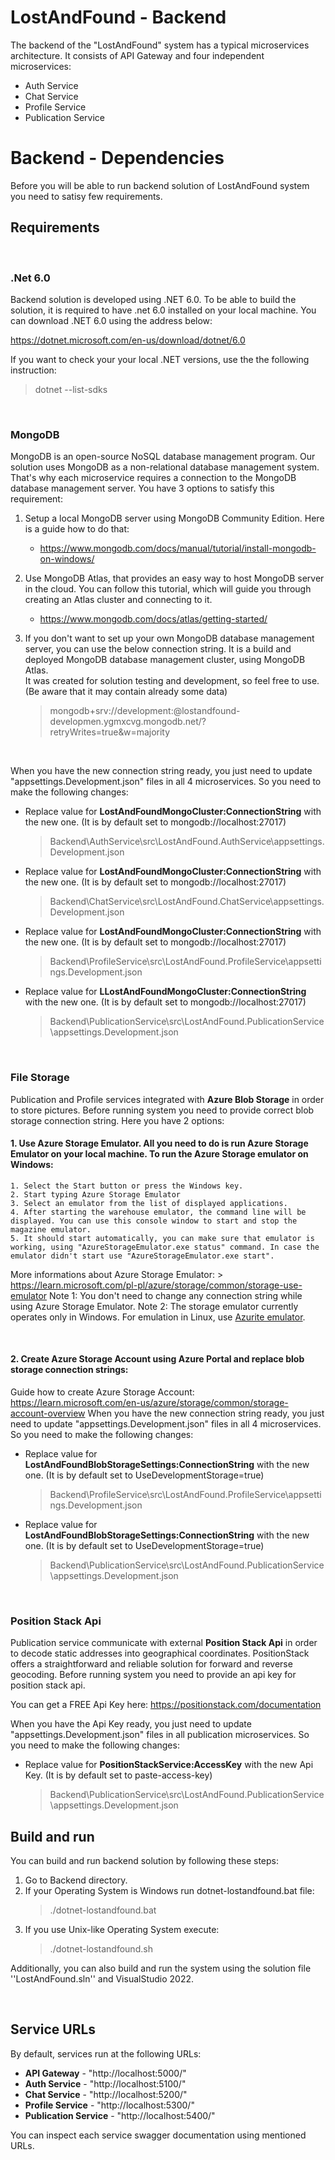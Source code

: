 # LostAndFound - Backend
The backend of the "LostAndFound" system has a typical microservices architecture. It consists of API Gateway and four independent microservices: 
* Auth Service
* Chat Service
* Profile Service
* Publication Service


# Backend - Dependencies
Before you will be able to run backend solution of LostAndFound system you need to satisy few requirements.

## Requirements
<br />

### .Net 6.0
Backend solution is developed using .NET 6.0. To be able to build the solution, it is required to have .net 6.0 installed on your local machine. 
You can download .NET 6.0 using the address below:

https://dotnet.microsoft.com/en-us/download/dotnet/6.0

If you want to check your your local .NET versions, use the the following instruction:
> dotnet --list-sdks

<br />

### **MongoDB**
MongoDB is an open-source NoSQL database management program. Our solution uses MongoDB as a non-relational database management system.
That's why each microservice requires a connection to the MongoDB database management server. You have 3 options to satisfy this requirement:

1. Setup a local MongoDB server using MongoDB Community Edition. Here is a guide how to do that:
	* https://www.mongodb.com/docs/manual/tutorial/install-mongodb-on-windows/

2. Use MongoDB Atlas, that provides an easy way to host MongoDB server in the cloud. You can follow this tutorial, which will guide you through creating an Atlas cluster and connecting to it.
	* https://www.mongodb.com/docs/atlas/getting-started/

3. If you don't want to set up your own MongoDB database management server, you can use the below connection string. It is a build and deployed MongoDB database management cluster, using MongoDB Atlas.<br />
It was created for solution testing and development, so feel free to use. (Be aware that it may contain already some data)
	> mongodb+srv://development:<password>@lostandfound-developmen.ygmxcvg.mongodb.net/?retryWrites=true&w=majority

<br />

When you have the new connection string ready, you just need to update "appsettings.Development.json" files in all 4 microservices. So you need to make the following changes:
* Replace value for **LostAndFoundMongoCluster:ConnectionString** with the new one. (It is by default set to mongodb://localhost:27017)
	> Backend\AuthService\src\LostAndFound.AuthService\appsettings.Development.json
* Replace value for **LostAndFoundMongoCluster:ConnectionString** with the new one. (It is by default set to mongodb://localhost:27017)
	> Backend\ChatService\src\LostAndFound.ChatService\appsettings.Development.json
* Replace value for **LostAndFoundMongoCluster:ConnectionString** with the new one. (It is by default set to mongodb://localhost:27017)
	> Backend\ProfileService\src\LostAndFound.ProfileService\appsettings.Development.json
* Replace value for **LLostAndFoundMongoCluster:ConnectionString** with the new one. (It is by default set to mongodb://localhost:27017)
	> Backend\PublicationService\src\LostAndFound.PublicationService\appsettings.Development.json

<br />

### **File Storage**
Publication and Profile services integrated with **Azure Blob Storage** in order to store pictures. Before running system you need to provide correct blob storage connection string.
Here you have 2 options:

#### 1. Use Azure Storage Emulator. All you need to do is run Azure Storage Emulator on your local machine. To run the Azure Storage emulator on Windows:
	1. Select the Start button or press the Windows key.
	2. Start typing Azure Storage Emulator
	3. Select an emulator from the list of displayed applications.
	4. After starting the warehouse emulator, the command line will be displayed. You can use this console window to start and stop the magazine emulator.
	5. It should start automatically, you can make sure that emulator is working, using "AzureStorageEmulator.exe status" command. In case the emulator didn't start use "AzureStorageEmulator.exe start".

More informations about Azure Storage Emulator:
	> https://learn.microsoft.com/pl-pl/azure/storage/common/storage-use-emulator
Note 1: You don't need to change any connection string while using Azure Storage Emulator.
Note 2: The storage emulator currently operates only in Windows. For emulation in Linux, use [Azurite emulator](https://github.com/azure/azurite).

<br />

#### 2. Create Azure Storage Account using Azure Portal and replace blob storage connection strings:

Guide how to create Azure Storage Account:  https://learn.microsoft.com/en-us/azure/storage/common/storage-account-overview
When you have the new connection string ready, you just need to update "appsettings.Development.json" files in all 4 microservices. So you need to make the following changes:
* Replace value for **LostAndFoundBlobStorageSettings:ConnectionString** with the new one. (It is by default set to UseDevelopmentStorage=true)
	> Backend\ProfileService\src\LostAndFound.ProfileService\appsettings.Development.json
* Replace value for **LostAndFoundBlobStorageSettings:ConnectionString** with the new one. (It is by default set to UseDevelopmentStorage=true)
	> Backend\PublicationService\src\LostAndFound.PublicationService\appsettings.Development.json	


<br />

### **Position Stack Api**
Publication service communicate with external **Position Stack Api** in order to decode static addresses into geographical coordinates. PositionStack offers a straightforward and reliable solution for forward and reverse geocoding. Before running system you need to provide an api key for position stack api.  


You can get a FREE Api Key here:  https://positionstack.com/documentation

When you have the Api Key ready, you just need to update "appsettings.Development.json" files in all publication microservices. So you need to make the following changes:
* Replace value for **PositionStackService:AccessKey** with the new Api Key. (It is by default set to paste-access-key)
	> Backend\PublicationService\src\LostAndFound.PublicationService\appsettings.Development.json


## Build and run
You can build and run backend solution by following these steps:
1. Go to Backend directory.
2. If your Operating System is Windows run dotnet-lostandfound.bat file:
	> ./dotnet-lostandfound.bat
3. If you use Unix-like Operating System execute:
	> ./dotnet-lostandfound.sh

Additionally, you can also build and run the system using the solution file ''LostAndFound.sln'' and VisualStudio 2022.


<br />

## Service URLs
By default, services run at the following URLs:
* **API Gateway** - "http://localhost:5000/"
* **Auth Service** - "http://localhost:5100/"
* **Chat Service** - "http://localhost:5200/"
* **Profile Service** - "http://localhost:5300/"
* **Publication Service** - "http://localhost:5400/"

You can inspect each service swagger documentation using mentioned URLs.
